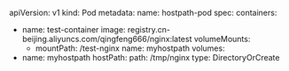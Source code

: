 apiVersion: v1
kind: Pod
metadata:
  name: hostpath-pod
spec:
  containers:
  - name: test-container
    image: registry.cn-beijing.aliyuncs.com/qingfeng666/nginx:latest
    volumeMounts:
    - mountPath: /test-nginx
      name: myhostpath
  volumes:
  - name: myhostpath
    hostPath:
      path: /tmp/nginx
      type: DirectoryOrCreate